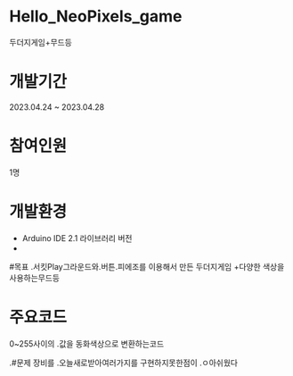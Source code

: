 # Hello_NeoPixels_game
 두더지게임+무드등

# 개발기간
2023.04.24 ~ 2023.04.28

# 참여인원
1명

# 개발환경
+ Arduino IDE 2.1 라이브러리 버전
+ 

#목표
.서킷Play그라운드와.버튼.피에조를 이용해서 만든 두더지게임 +다양한 색상을 사용하는무드등
# 주요코드
0~255사이의 .값을 동화색상으로 변환하는코드
  
 

.#문제
장비를 .오늘새로받아여러가지를 구현하지못한점이 
.ㅇ아쉬웠다
